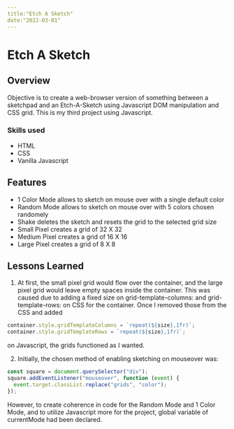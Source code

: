 ```yaml
---
title:"Etch A Sketch"
date:"2022-03-01"
---
```


# Etch A Sketch

## Overview

Objective is to create a web-browser version of something between a sketchpad and an Etch-A-Sketch using Javascript DOM manipulation and CSS grid. This is my third project using Javascript.

### Skills used

- HTML
- CSS
- Vanilla Javascript

## Features

- 1 Color Mode allows to sketch on mouse over with a single default color
- Random Mode allows to sketch on mouse over with 5 colors chosen randomely
- Shake deletes the sketch and resets the grid to the selected grid size
- Small Pixel creates a grid of 32 X 32
- Medium Pixel creates a grid of 16 X 16
- Large Pixel creates a grid of 8 X 8

## Lessons Learned

1. At first, the small pixel grid would flow over the container, and the large pixel grid would leave empty spaces inside the container. This was caused due to adding a fixed size on grid-template-columns: and grid-template-rows: on CSS for the container. Once I removed those from the CSS and added

```js
container.style.gridTemplateColumns = `repeat(${size},1fr)`;
container.style.gridTemplateRows = `repeat(${size},1fr)`;
```

on Javascript, the grids functioned as I wanted.

2. Initially, the chosen method of enabling sketching on mouseover was:

```js
const square = document.querySelector("div");
square.addEventListener("mouseover", function (event) {
  event.target.classList.replace("grids", "color");
});
```

However, to create coherence in code for the Random Mode and 1 Color Mode, and to utilize Javascript more for the project, global variable of currentMode had been declared.
